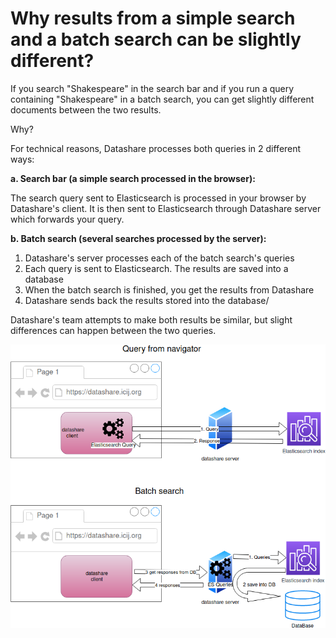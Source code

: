 # Why results from a simple search and a batch search can be slightly different?

If you search "Shakespeare" in the search bar and if you run a query containing "Shakespeare" in a batch search, you can get slightly different documents between the two results.

Why?

For technical reasons, Datashare processes both queries in 2 different ways:

 **a. Search bar \(a simple search processed in the browser\):**

The search query sent to Elasticsearch is processed in your browser by Datashare's client. It is then sent to Elasticsearch through Datashare server which forwards your query.

 **b. Batch search \(several searches processed by the server\):**

1. Datashare's server processes each of the batch search's queries  
2. Each query is sent to Elasticsearch. The results are saved into a database  
3. When the batch search is finished, you get the results from Datashare  
4. Datashare sends back the results stored into the database/  
  
Datashare's team attempts to make both results be similar, but slight differences can happen between the two queries.

![](../.gitbook/assets/datashare_search.png)

